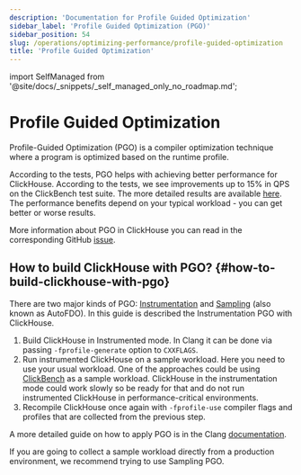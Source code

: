 ```yaml
---
description: 'Documentation for Profile Guided Optimization'
sidebar_label: 'Profile Guided Optimization (PGO)'
sidebar_position: 54
slug: /operations/optimizing-performance/profile-guided-optimization
title: 'Profile Guided Optimization'
---
```


import SelfManaged from '@site/docs/_snippets/_self_managed_only_no_roadmap.md';

# Profile Guided Optimization

Profile-Guided Optimization (PGO) is a compiler optimization technique where a program is optimized based on the runtime profile.

According to the tests, PGO helps with achieving better performance for ClickHouse. According to the tests, we see improvements up to 15% in QPS on the ClickBench test suite. The more detailed results are available [here](https://pastebin.com/xbue3HMU). The performance benefits depend on your typical workload - you can get better or worse results.

More information about PGO in ClickHouse you can read in the corresponding GitHub [issue](https://github.com/ClickHouse/ClickHouse/issues/44567).

## How to build ClickHouse with PGO? \{#how-to-build-clickhouse-with-pgo}

There are two major kinds of PGO: [Instrumentation](https://clang.llvm.org/docs/UsersManual.html#using-sampling-profilers) and [Sampling](https://clang.llvm.org/docs/UsersManual.html#using-sampling-profilers) (also known as AutoFDO). In this guide is described the Instrumentation PGO with ClickHouse.

1. Build ClickHouse in Instrumented mode. In Clang it can be done via passing `-fprofile-generate` option to `CXXFLAGS`.
2. Run instrumented ClickHouse on a sample workload. Here you need to use your usual workload. One of the approaches could be using [ClickBench](https://github.com/ClickHouse/ClickBench) as a sample workload. ClickHouse in the instrumentation mode could work slowly so be ready for that and do not run instrumented ClickHouse in performance-critical environments.
3. Recompile ClickHouse once again with `-fprofile-use` compiler flags and profiles that are collected from the previous step.

A more detailed guide on how to apply PGO is in the Clang [documentation](https://clang.llvm.org/docs/UsersManual.html#profile-guided-optimization).

If you are going to collect a sample workload directly from a production environment, we recommend trying to use Sampling PGO.
